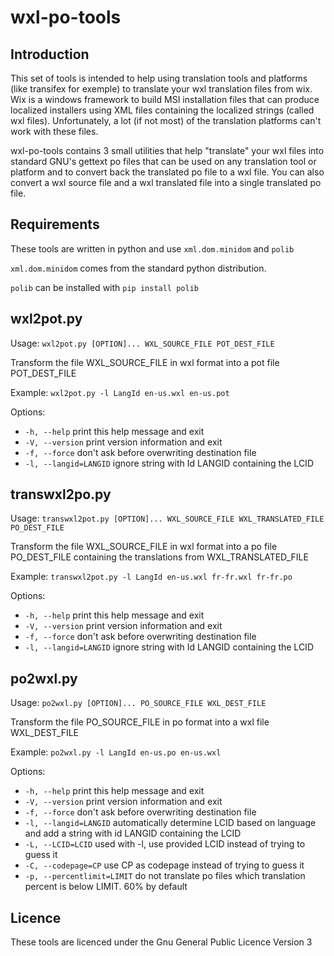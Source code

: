 wxl-po-tools
============

Introduction
------------

This set of tools is intended to help using translation tools and platforms (like transifex for exemple) to translate your wxl translation files from wix.
Wix is a windows framework to build MSI installation files that can produce localized installers using XML files containing the localized strings (called wxl files). Unfortunately, a lot (if not most) of the translation platforms can't work with these files.

wxl-po-tools contains 3 small utilities that help "translate" your wxl files into standard GNU's gettext po files that can be used on any translation tool or platform and to convert back the translated po file to a wxl file.
You can also convert a wxl source file and a wxl translated file into a single translated po file.

Requirements
------------

These tools are written in python and use `xml.dom.minidom` and `polib`

`xml.dom.minidom` comes from the standard python distribution.

`polib` can be installed with `pip install polib`

wxl2pot.py
----------

Usage: `wxl2pot.py [OPTION]... WXL_SOURCE_FILE POT_DEST_FILE`

Transform the file WXL_SOURCE_FILE in wxl format into a pot file POT_DEST_FILE

Example: `wxl2pot.py -l LangId en-us.wxl en-us.pot`

Options:
* `-h, --help`             print this help message and exit
* `-V, --version`          print version information and exit
* `-f, --force`            don't ask before overwriting destination file
* `-l, --langid=LANGID`    ignore string with Id LANGID containing the LCID

transwxl2po.py
--------------

Usage: `transwxl2pot.py [OPTION]... WXL_SOURCE_FILE WXL_TRANSLATED_FILE PO_DEST_FILE`

Transform the file WXL_SOURCE_FILE in wxl format into a po file PO_DEST_FILE
containing the translations from WXL_TRANSLATED_FILE

Example: `transwxl2pot.py -l LangId en-us.wxl fr-fr.wxl fr-fr.po`

Options:
* `-h, --help`             print this help message and exit
* `-V, --version`          print version information and exit
* `-f, --force`            don't ask before overwriting destination file
* `-l, --langid=LANGID`    ignore string with Id LANGID containing the LCID

po2wxl.py
---------

Usage: `po2wxl.py [OPTION]... PO_SOURCE_FILE WXL_DEST_FILE`

Transform the file PO_SOURCE_FILE in po format into a wxl file WXL_DEST_FILE

Example: `po2wxl.py -l LangId en-us.po en-us.wxl`

Options:
* `-h, --help`                print this help message and exit
* `-V, --version`             print version information and exit
* `-f, --force`            don't ask before overwriting destination file
* `-l, --langid=LANGID`       automatically determine LCID based on language and add a string with id LANGID containing the LCID
* `-L, --LCID=LCID`           used with -l, use provided LCID instead of trying to guess it
* `-C, --codepage=CP`         use CP as codepage instead of trying to guess it
* `-p, --percentlimit=LIMIT`  do not translate po files which translation percent is below LIMIT. 60% by default

Licence
-------

These tools are licenced under the Gnu General Public Licence Version 3
